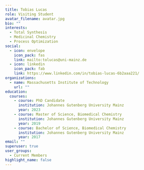 ```yaml
---
title: Tobias Lucas
role: Visiting Student
avatar_filename: avatar.jpg
bio: ""
interests:
  - Total Synthesis
  - Medicinal Chemistry
  - Process Optimization
social:
  - icon: envelope
    icon_pack: fas
    link: mailto:tolucas@uni-mainz.de
  - icon: linkedin
    icon_pack: fab
    link: https://www.linkedin.com/in/tobias-lucas-6b2aaa221/
organizations:
  - name: Massachusetts Institute of Technology
    url: ""
education:
  courses:
    - course: PhD Candidate
      institution: Johannes Gutenberg University Mainz
      year: 2023
    - course: Master of Science, Biomedical Chemistry
      institution: Johannes Gutenberg University Mainz
      year: 2019
    - course: Bachelor of Science, Biomedical Chemistry
      institution: Johannes Gutenberg University Mainz
      year: 2017
email: ""
superuser: true
user_groups:
  - Current Members
highlight_name: false
---
```

